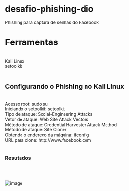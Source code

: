 # desafio-phishing-dio
Phishing para captura de senhas do Facebook

<h1>Ferramentas</h1> <br>
Kali Linux <br>
setoolkit <br><br>
<h2>Configurando o Phishing no Kali Linux</h2> <br>
Acesso root: sudo su <br>
Iniciando o setoolkit: setoolkit <br>
Tipo de ataque: Social-Engineering Attacks <br>
Vetor de ataque: Web Site Attack Vectors <br>
Método de ataque: Credential Harvester Attack Method <br>
Método de ataque: Site Cloner <br>
Obtendo o endereço da máquina: ifconfig <br>
URL para clone: http://www.facebook.com <br><br>
<h3>Resutados</h3><br><br>

![image](https://user-images.githubusercontent.com/88120332/206761008-fb867548-9c58-406e-aa08-2b1257903834.png)
